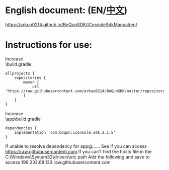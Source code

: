 [CN]:https://github.com/arkuo0214/BoQunSDK/blob/master/repository/com/boqun/iconsole.sdk/README.md
# English document: (EN/[中文][CN])
https://arkuo0214.github.io/BoQunSDK/iCosnoleSdkManual/en/
<br/>
# Instructions for use:  
Increase  
\build.gradle  


    allprojects {
    	repositories {
    		maven {
    			url 'https://raw.githubusercontent.com/arkuo0214/BoQunSDK/master/repository'
    		}
    	}
    }
    

Increase  
\app\build.gradle  


    dependencies {
    	implementation 'com.boqun:iconsole.sdk:2.1.5'
    }
    
If unable to resolve dependency for app@...... See if you can access https://raw.githubusercontent.com If you can't find the hosts file in the C:\Windows\System32\drivers\etc path
Add the following and save to access 199.232.68.133 raw.githubusercontent.com
